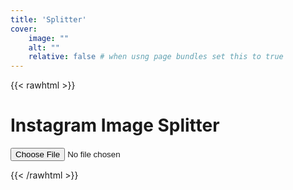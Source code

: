 ```yaml
---
title: 'Splitter'
cover:
    image: ""
    alt: ""
    relative: false # when usng page bundles set this to true
---
```

{{< rawhtml >}}
  <h1>Instagram Image Splitter</h1>
  <input type="file" id="imageInput" accept="image/*">
  <div id="canvas-container"></div>
  <button id="saveAllBtn" style="display: none; margin: 20px 0;">Save All Images</button>

  <script>
      document.getElementById('imageInput').addEventListener('change', function(event) {
          const file = event.target.files[0];
          if (file) {
              const img = new Image();
              img.onload = function() {
                  processImage(img);
              };
              img.src = URL.createObjectURL(file);
          }
      });

      function processImage(img) {
          const canvasContainer = document.getElementById('canvas-container');
          canvasContainer.innerHTML = '';
          const originalWidth = img.width;
          const originalHeight = img.height;
          const squareSize = Math.min(originalWidth, originalHeight / Math.ceil(originalHeight / originalWidth));
          
          let y = 0;
          let partNumber = 1;
          
          const images = [];
          while (y + squareSize <= originalHeight) {
              const canvas = document.createElement('canvas');
              canvas.width = squareSize;
              canvas.height = squareSize;
              const ctx = canvas.getContext('2d');
              ctx.drawImage(img, 0, y, squareSize, squareSize, 0, 0, squareSize, squareSize);
              
              const link = document.createElement('a');
              link.href = canvas.toDataURL("image/png");
              link.download = `split_part_${partNumber}.png`;
              link.innerHTML = `<br>Download Part ${partNumber}`;
              
              canvasContainer.appendChild(canvas);
              canvasContainer.appendChild(link);
              images.push({ url: link.href, filename: link.download });
              
              y += squareSize;
              partNumber++;
          }

          // Show and setup save all button
          const saveAllBtn = document.getElementById('saveAllBtn');
          saveAllBtn.style.display = 'block';
          saveAllBtn.onclick = () => {
              images.forEach(img => {
                  const link = document.createElement('a');
                  link.href = img.url;
                  link.download = img.filename;
                  link.click();
              });
          };
      }
  </script>
{{< /rawhtml >}}